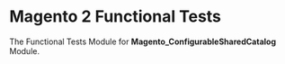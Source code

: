 # Magento 2 Functional Tests

The Functional Tests Module for **Magento_ConfigurableSharedCatalog** Module.
